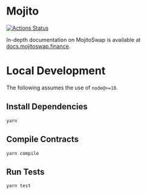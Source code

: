 # Mojito

[![Actions Status](https://github.com/MojitoFinance/mojito-swap-core/workflows/CI/badge.svg)](https://github.com/MojitoFinance/mojito-swap-core/actions)

In-depth documentation on MojitoSwap is available at [docs.mojitoswap.finance](https://docs.mojitoswap.finance/).

# Local Development

The following assumes the use of `node@>=10`.

## Install Dependencies

`yarn`

## Compile Contracts

`yarn compile`

## Run Tests

`yarn test`
